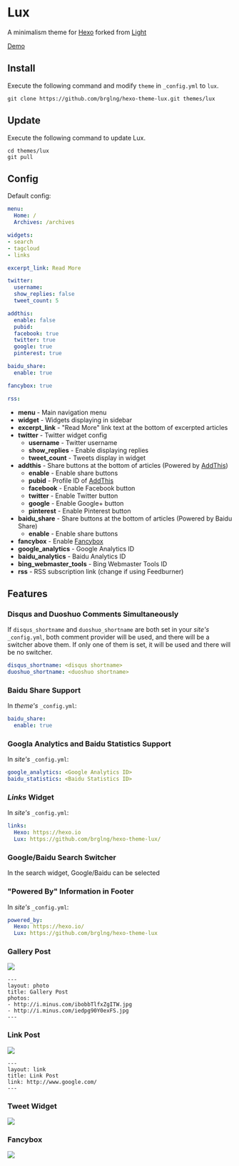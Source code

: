 # Lux

A minimalism theme for [Hexo] forked from [Light](https://github.com/hexojs/hexo-theme-light)

[Demo](http://sololand.moe)

## Install

Execute the following command and modify `theme` in `_config.yml` to `lux`.

```
git clone https://github.com/brglng/hexo-theme-lux.git themes/lux
```

## Update

Execute the following command to update Lux.

```
cd themes/lux
git pull
```

## Config

Default config:

``` yaml
menu:
  Home: /
  Archives: /archives

widgets:
- search
- tagcloud
- links

excerpt_link: Read More

twitter:
  username:
  show_replies: false
  tweet_count: 5

addthis:
  enable: false
  pubid:
  facebook: true
  twitter: true
  google: true
  pinterest: true

baidu_share:
  enable: true

fancybox: true

rss:
```

- **menu** - Main navigation menu
- **widget** - Widgets displaying in sidebar
- **excerpt_link** - "Read More" link text at the bottom of excerpted articles
- **twitter** - Twitter widget config
  - **username** - Twitter username
  - **show_replies** - Enable displaying replies
  - **tweet_count** - Tweets display in widget
- **addthis** - Share buttons at the bottom of articles (Powered by [AddThis])
  - **enable** - Enable share buttons
  - **pubid** - Profile ID of [AddThis]
  - **facebook** - Enable Facebook button
  - **twitter** - Enable Twitter button
  - **google** - Enable Google+ button
  - **pinterest** - Enable Pinterest button
- **baidu_share** - Share buttons at the bottom of articles
  (Powered by Baidu Share)
  - **enable** - Enable share buttons
- **fancybox** - Enable [Fancybox]
- **google_analytics** - Google Analytics ID
- **baidu_analytics** - Baidu Analytics ID
- **bing_webmaster_tools** - Bing Webmaster Tools ID
- **rss** - RSS subscription link (change if using Feedburner)

## Features

### Disqus and Duoshuo Comments Simultaneously
If `disqus_shortname` and `duoshuo_shortname` are both set in your *site's*
`_config.yml`, both comment provider will be used, and there will be a
switcher above them. If only one of them is set, it will be used and there
will be no switcher.
```yaml
disqus_shortname: <disqus shortname>
duoshuo_shortname: <duoshuo shortname>
```

### Baidu Share Support
In *theme's* `_config.yml`:
```yaml
baidu_share:
  enable: true
```

### Googla Analytics and Baidu Statistics Support
In *site's* `_config.yml`:
```yaml
google_analytics: <Google Analytics ID>
baidu_statistics: <Baidu Statistics ID>
```

### _Links_ Widget
In *site's* `_config.yml`:
```yaml
links:
  Hexo: https://hexo.io
  Lux: https://github.com/brglng/hexo-theme-lux/
```

### Google/Baidu Search Switcher
In the search widget, Google/Baidu can be selected

### "Powered By" Information in Footer
In *site's* `_config.yml`:
```yaml
powered_by:
  Hexo: https://hexo.io/
  Lux: https://github.com/brglng/hexo-theme-lux
```

### Gallery Post

![](http://i.minus.com/ibp6Hbytwgof9y.jpg)

```
---
layout: photo
title: Gallery Post
photos:
- http://i.minus.com/ibobbTlfxZgITW.jpg
- http://i.minus.com/iedpg90Y0exFS.jpg
---
```

### Link Post

![](http://i.minus.com/i7hBbGqh14EWo.png)

```
---
layout: link
title: Link Post
link: http://www.google.com/
---
```

### Tweet Widget

![](http://i.minus.com/iMC8EyF9y0Y3y.PNG)

### Fancybox

![](http://i.minus.com/iHv7h7rZNqHvo.PNG)

[Hexo]: http://zespia.tw/hexo/
[AddThis]: https://www.addthis.com
[Fancybox]: http://fancyapps.com/fancybox/
